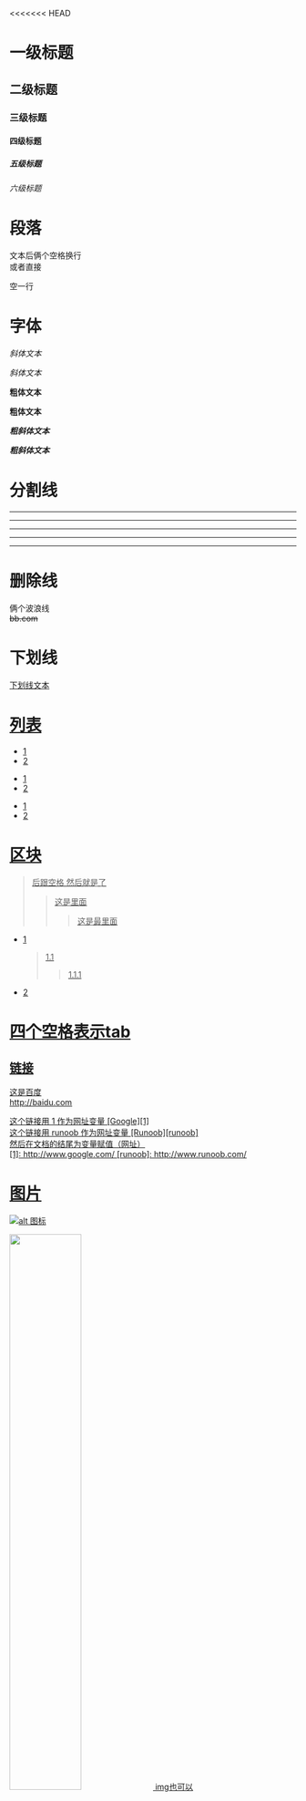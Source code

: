 <<<<<<< HEAD
# 一级标题
## 二级标题
### 三级标题
#### 四级标题
##### 五级标题
###### 六级标题  

# 段落
文本后俩个空格换行  
或者直接

空一行
# 字体
*斜体文本*

_斜体文本_

**粗体文本**

__粗体文本__

***粗斜体文本***

___粗斜体文本___

# 分割线
***  
* * *    
*****  
---
---------

# 删除线
俩个波浪线  
~~bb.com~~
# 下划线
<u>下划线文本<u>

# 列表
* 1
* 2

+ 1
+ 2

- 1
- 2

# 区块
> 后跟空格
> 然后就是了
> > 这是里面
> > > 这是最里面  

* 1
    > 1.1
    > > 1.1.1
* 2

# 四个空格表示tab  
## 链接
[这是百度](http://baidu.com)  
<http://baidu.com>


这个链接用 1 作为网址变量 [Google][1]  
这个链接用 runoob 作为网址变量 [Runoob][runoob]  
然后在文档的结尾为变量赋值（网址）  
[1]: http://www.google.com/
[runoob]: http://www.runoob.com/

# **图片**
![alt 图标](./1.jpg)

<img src="./1.jpg" width="50%">  img也可以

# *表格*
|  左  |  右  |
| :---- | ----: |
| 单元格 | 单元格 |
| 单元格 | 单元格 |

=======
<!--
 * @Author: ZYH
 * @Email: 1522302196@qq.com
 * @GiteeId: colincclala
 * @Date: 2022-03-27 23:08:15
 * @LastEditTime: 2022-04-27 19:21:10
 * @Description: 
 * 
-->
# 一级标题
## 二级标题
### 三级标题
#### 四级标题
##### 五级标题
###### 六级标题  

# 段落
文本后俩个空格换行  
或者直接

空一行
# 字体
*斜体文本*

_斜体文本_

**粗体文本**

__粗体文本__

***粗斜体文本***

___粗斜体文本___

# 分割线
***  
* * *    
*****  
---
---------

# 删除线
俩个波浪线  
~~bb.com~~
# 下划线
<u>下划线文本<u>

# 列表
* 1
* 2

+ 1
+ 2

- 1
- 2

# 区块
> 后跟空格
> 然后就是了
> > 这是里面
> > > 这是最里面  

* 1
    > 1.1
    > > 1.1.1
* 2

# 四个空格表示tab  
## 链接
[这是百度](http://baidu.com)  
<http://baidu.com>


这个链接用 1 作为网址变量 [Google][1]  
这个链接用 runoob 作为网址变量 [Runoob][runoob]  
然后在文档的结尾为变量赋值（网址）  
[1]: http://www.google.com/
[runoob]: http://www.runoob.com/

# **图片**
![alt 图标](./1.jpg)

<img src="./1.jpg" width="50%">  img也可以

# *表格*
|  左  |  右  |
| :---- | ----: |
| 单元格 | 单元格 |
| 单元格 | 单元格 |



>>>>>>> 3060b42 (第一次Git提交所有文件)
